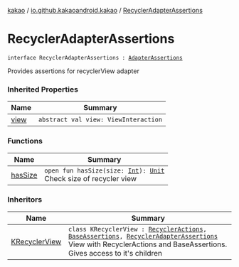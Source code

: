 [kakao](../../index.md) / [io.github.kakaoandroid.kakao](../index.md) / [RecyclerAdapterAssertions](./index.md)

# RecyclerAdapterAssertions

`interface RecyclerAdapterAssertions : `[`AdapterAssertions`](../-adapter-assertions/index.md)

Provides assertions for recyclerView adapter

### Inherited Properties

| Name | Summary |
|---|---|
| [view](../-adapter-assertions/view.md) | `abstract val view: ViewInteraction` |

### Functions

| Name | Summary |
|---|---|
| [hasSize](has-size.md) | `open fun hasSize(size: `[`Int`](https://kotlinlang.org/api/latest/jvm/stdlib/kotlin/-int/index.html)`): `[`Unit`](https://kotlinlang.org/api/latest/jvm/stdlib/kotlin/-unit/index.html)<br>Check size of recycler view |

### Inheritors

| Name | Summary |
|---|---|
| [KRecyclerView](../-k-recycler-view/index.md) | `class KRecyclerView : `[`RecyclerActions`](../-recycler-actions/index.md)`, `[`BaseAssertions`](../-base-assertions/index.md)`, `[`RecyclerAdapterAssertions`](./index.md)<br>View with RecyclerActions and BaseAssertions. Gives access to it's children |
